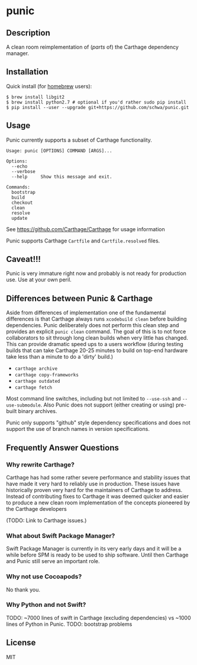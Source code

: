 # punic

## Description

A clean room reimplementation of (_parts_ of) the Carthage dependency manager.

## Installation

Quick install (for [homebrew](http://brew.sh) users):

```shell
$ brew install libgit2
$ brew install python2.7 # optional if you'd rather sudo pip install
$ pip install --user --upgrade git+https://github.com/schwa/punic.git
```

## Usage

Punic currently supports a subset of Carthage functionality.

```
Usage: punic [OPTIONS] COMMAND [ARGS]...

Options:
  --echo
  --verbose
  --help     Show this message and exit.

Commands:
  bootstrap
  build
  checkout
  clean
  resolve
  update
```

See https://github.com/Carthage/Carthage for usage information

Punic supports Carthage `Cartfile` and `Cartfile.resolved` files.

## Caveat!!!

Punic is very immature right now and probably is not ready for production use. Use at your own peril.

## Differences between Punic & Carthage

Aside from differences of implementation one of the fundamental differences is that Carthage always runs `xcodebuild clean` before building dependencies. Punic deliberately does not perform this clean step and provides an explicit `punic clean` command. The goal of this is to not force collaborators to sit through long clean builds when very little has changed. This can provide dramatic speed ups to a users workflow (during testing builds that can take Carthage 20-25 minutes to build on top-end hardware take less than a minute to do a 'dirty' build.)

* `carthage archive`
* `carthage copy-frameworks`
* `carthage outdated`
* `carthage fetch`

Most command line switches, including but not limited to `--use-ssh` and `--use-submodule`. Also Punic does not support (either creating or using) pre-built binary archives.

Punic only supports "github" style dependency specifications and does not support the use of branch names in version specifications.

## Frequently Answer Questions

### Why rewrite Carthage?

Carthage has had some rather severe performance and stability issues that have made it very hard to reliably use in production. These issues have historically proven very hard for the maintainers of Carthage to address. Instead of contributing fixes to Carthage it was deemed quicker and easier to produce a new clean room implementation of the concepts pioneered by the Carthage developers

(TODO: Link to Carthage issues.)

### What about Swift Package Manager?

Swift Package Manager is currently in its very early days and it will be a while before SPM is ready to be used to ship software. Until then Carthage and Punic still serve an important role.

### Why not use Cocoapods?

No thank you.

### Why Python and not Swift?

TODO: ~7000 lines of swift in Carthage (excluding dependencies) vs ~1000 lines of Python in Punic.
TODO: bootstrap problems

## License

MIT

